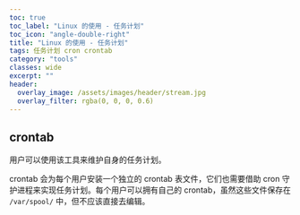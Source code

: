 ```yaml
---
toc: true
toc_label: "Linux 的使用 - 任务计划"
toc_icon: "angle-double-right"
title: "Linux 的使用 - 任务计划"
tags: 任务计划 cron crontab
category: "tools"
classes: wide
excerpt: ""
header:
  overlay_image: /assets/images/header/stream.jpg
  overlay_filter: rgba(0, 0, 0, 0.6)
---
```









## crontab

用户可以使用该工具来维护自身的任务计划。

crontab 会为每个用户安装一个独立的 crontab 表文件，它们也需要借助 cron 守护进程来实现任务计划。每个用户可以拥有自己的 crontab，虽然这些文件保存在 `/var/spool/` 中，但不应该直接去编辑。
